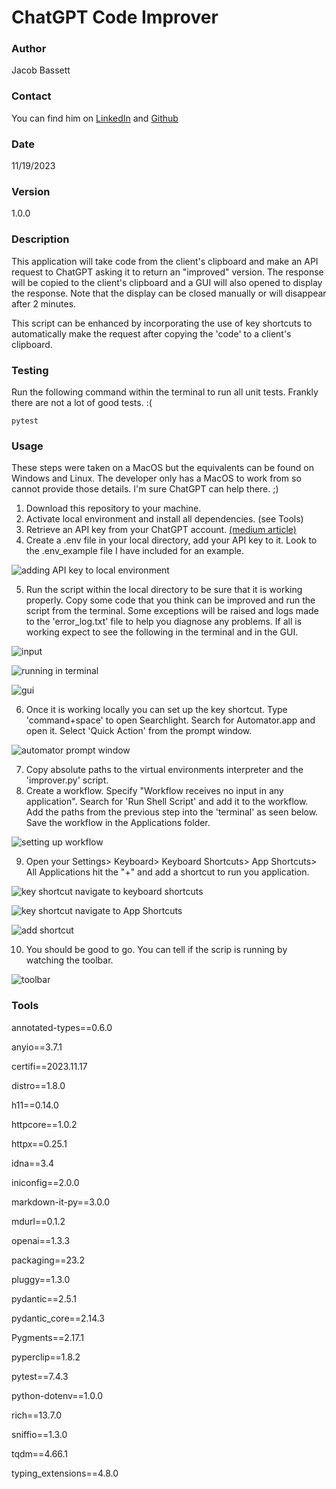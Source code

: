 # ChatGPT Code Improver

### Author
Jacob Bassett

### Contact
You can find him on [LinkedIn](https://www.linkedin.com/in/jacobbassett/) and [Github](https://github.com/jdabassett)

### Date
11/19/2023

### Version
1.0.0

### Description 
This application will take code from the client's clipboard and make an API request to ChatGPT asking it to return an "improved" version. The response will be copied to the client's clipboard and a GUI will also opened to display the response. Note that the display can be closed manually or will disappear after 2 minutes.

This script can be enhanced by incorporating the use of key shortcuts to automatically make the request after copying the 'code' to a client's clipboard.

### Testing
Run the following command within the terminal to run all unit tests. Frankly there are not a lot of good tests. :(

`pytest`

### Usage
These steps were taken on a MacOS but the equivalents can be found on Windows and Linux. The developer only has a MacOS to work from so cannot provide those details. I'm sure ChatGPT can help there. ;)

1. Download this repository to your machine.
2. Activate local environment and install all dependencies. (see Tools)
3. Retrieve an API key from your ChatGPT account. [(medium article)](https://medium.com/@onlinemsr/how-to-get-chatgpt-api-key-a-step-by-step-guide-e32aae44834c)
4. Create a .env file in your local directory, add your API key to it. Look to the .env_example file I have included for an example.

![adding API key to local environment](images/env.png)

5. Run the script within the local directory to be sure that it is working properly. Copy some code that you think can be improved and run the script from the terminal. Some exceptions will be raised and logs made to the 'error_log.txt' file to help you diagnose any problems. If all is working expect to see the following in the terminal and in the GUI.

![input](images/input.png)

![running in terminal](images/local_terminal.png)

![gui](images/gui.png)

6. Once it is working locally you can set up the key shortcut. Type 'command+space' to open Searchlight. Search for Automator.app and open it. Select 'Quick Action' from the prompt window.

![automator prompt window](images/automator_workflow_1.png)

7. Copy absolute paths to the virtual environments interpreter and the 'improver.py' script. 
8. Create a workflow. Specify "Workflow receives no input in any application". Search for 'Run Shell Script' and add it to the workflow. Add the paths from the previous step into the 'terminal' as seen below. Save the workflow in the Applications folder.

![setting up workflow](images/automator_workflow_2.png)

9. Open your Settings> Keyboard> Keyboard Shortcuts> App Shortcuts> All Applications hit the "+" and add a shortcut to run you application.

![key shortcut navigate to keyboard shortcuts](images/key_shortcut_1.png)

![key shortcut navigate to App Shortcuts](images/key_shortcut_2.png)

![add shortcut](images/key_shortcut_3.png)

10. You should be good to go. You can tell if the scrip is running by watching the toolbar.

![toolbar](images/run_shell_script.png)


### Tools
annotated-types==0.6.0

anyio==3.7.1

certifi==2023.11.17

distro==1.8.0

h11==0.14.0

httpcore==1.0.2

httpx==0.25.1

idna==3.4

iniconfig==2.0.0

markdown-it-py==3.0.0

mdurl==0.1.2

openai==1.3.3

packaging==23.2

pluggy==1.3.0

pydantic==2.5.1

pydantic_core==2.14.3

Pygments==2.17.1

pyperclip==1.8.2

pytest==7.4.3

python-dotenv==1.0.0

rich==13.7.0

sniffio==1.3.0

tqdm==4.66.1

typing_extensions==4.8.0
